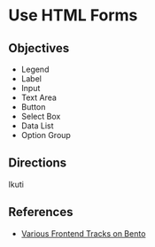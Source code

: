 # Use HTML Forms

## Objectives

- Legend
- Label
- Input
- Text Area
- Button
- Select Box
- Data List
- Option Group

## Directions

Ikuti

## References

- [Various Frontend Tracks on Bento](https://bento.io/tracks/front-end)
